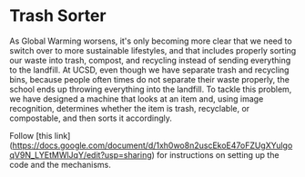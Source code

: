 # Trash Sorter
As Global Warming worsens, it's only becoming more clear that we need to switch over to more sustainable lifestyles, and that includes properly sorting our waste into trash, compost, and recycling instead of sending everything to the landfill. At UCSD, even though we have separate trash and recycling bins, because people often times do not separate their waste properly, the school ends up throwing everything into the landfill. To tackle this problem, we have designed a machine that looks at an item and, using image recognition, determines whether the item is trash, recyclable, or compostable, and then sorts it accordingly.

Follow [this link] (https://docs.google.com/document/d/1xh0wo8n2uscEkoE47oFZUgXYulgoqV9N_LYEtMWlJqY/edit?usp=sharing) for instructions on setting up the code and the mechanisms.
